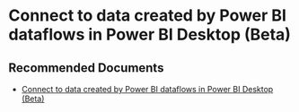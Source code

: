   <properties
	pageTitle="connect to dataflows in power bi desktop"
	description="connect to dataflows in power bi desktop"
	service="microsoft.PowerBIDedicated"
	resource="capacities"
	authors="pjfreitas"
	ms.author="pfreitas"	
	displayOrder="860"
	selfHelpType="generic"
	supportTopicIds="32631223"
	productPesIds="16334"
	cloudEnvironments="public, MoonCake, fairfax, usnat, ussec" 
	articleId="e680f9ad-8c74-2928-c214-4981874c54ae"
	ownershipId="PowerBI_PowerBI"
/>

# Connect to data created by Power BI dataflows in Power BI Desktop (Beta)

## **Recommended Documents**

* [Connect to data created by Power BI dataflows in Power BI Desktop (Beta)](https://docs.microsoft.com/power-bi/desktop-connect-dataflows)

